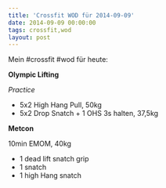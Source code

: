 ```yaml
---
title: 'Crossfit WOD für 2014-09-09'
date: 2014-09-09 00:00:00 
tags: crossfit,wod
layout: post
---
```

Mein #crossfit #wod für heute:

**Olympic Lifting**

*Practice*

* 5x2 High Hang Pull, 50kg
* 5x2 Drop Snatch + 1 OHS 3s halten, 37,5kg

**Metcon**

10min EMOM, 40kg

* 1 dead lift snatch grip
* 1 snatch
* 1 high Hang snatch

